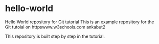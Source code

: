 # hello-world
Hello World repository for Git tutorial
This is an example repository for the Git tutoial on httpswww.w3schools.com
ankabut2

This repository is built step by step in the tutorial.